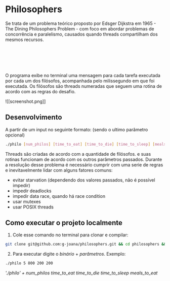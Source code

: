 # Philosophers
Se trata de um problema teórico proposto por Edsger Dijkstra em 1965 - The Dining Philosophers Problem - com foco em abordar problemas de concorrência e paralelismo, causados quando threads compartilham dos mesmos recursos.

<br></br>
<br></br>


O programa exibe no terminal uma mensagem para cada tarefa executada por cada um dos filósofos, acompanhada pelo milissegundo em que foi executada. Os filósofos são threads numeradas que seguem uma rotina de acordo com as regras do desafio. 

![[screenshot.png]]

## Desenvolvimento
A partir de um input no seguinte formato: (sendo o ultimo parâmetro opcional)

  ``` bash
  ./philo [num_philos] [time_to_eat] [time_to_die] [time_to_sleep] [meals_to_eat]
  ```

Threads são criadas de acordo com a quantidade de filósofos. e suas rotinas funcionam de acordo com os outros parâmetros passados.
Durante a resolução desse problema é necessário cumprir com uma serie de regras e inevitavelmente lidar com alguns fatores comuns:
- evitar starvation (dependendo dos valores passados, não é possível impedir)
- impedir deadlocks
- impedir data race, quando há race condition
- usar mutexes
- usar POSIX threads


## Como executar o projeto localmente
1. Cole esse comando no terminal para clonar e compilar:

  ``` bash
  git clone git@github.com:g-joana/philosophers.git && cd philosophers && make
  ```

2. Para executar digite o _binário_ + _parâmetros_. Exemplo:
  
  ``` bash
  ./philo 5 800 200 200
  ```
  _'./philo' + num_philos time_to_eat time_to_die time_to_sleep meals_to_eat_
